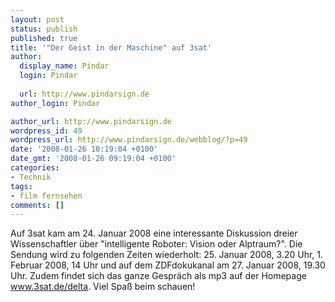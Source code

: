 ```yaml
---
layout: post
status: publish
published: true
title: '"Der Geist in der Maschine" auf 3sat'
author:
  display_name: Pindar
  login: Pindar
  
  url: http://www.pindarsign.de
author_login: Pindar

author_url: http://www.pindarsign.de
wordpress_id: 49
wordpress_url: http://www.pindarsign.de/webblog/?p=49
date: '2008-01-26 10:19:04 +0100'
date_gmt: '2008-01-26 09:19:04 +0100'
categories:
- Technik
tags:
- film fernsehen
comments: []
---
```

<p>Auf 3sat kam am 24. Januar 2008 eine interessante Diskussion dreier Wissenschaftler über "intelligente Roboter: Vision oder Alptraum?". Die Sendung wird zu folgenden Zeiten wiederholt:<span class="bzeile"> 25. Januar 2008, 3.20 Uhr, 1. Februar 2008, 14 Uhr und auf dem ZDFdokukanal am 27. Januar 2008, 19.30 Uhr. Zudem findet sich das ganze Gespräch als mp3 auf der Homepage <a href="http://www.3sat.de/delta" target="_blank">www.3sat.de/delta</a>. Viel Spaß beim schauen!</span></p>
